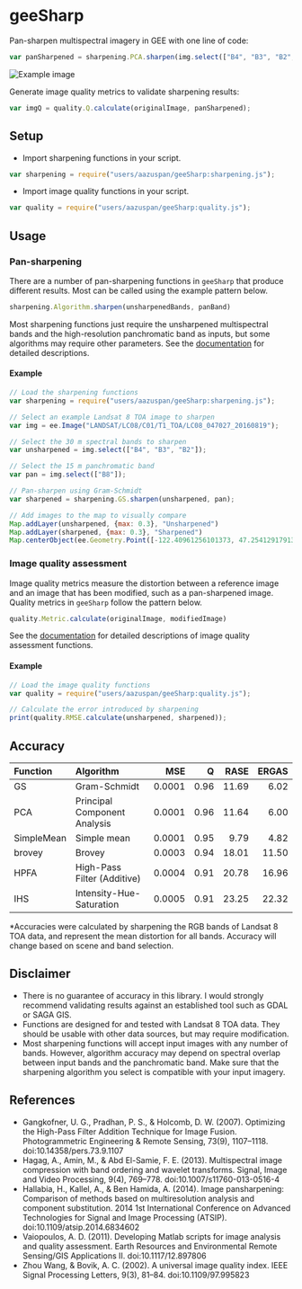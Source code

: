 # geeSharp

Pan-sharpen multispectral imagery in GEE with one line of code:

```javascript
var panSharpened = sharpening.PCA.sharpen(img.select(["B4", "B3", "B2",]), img.select(["B8"]);
```

![Example image](https://raw.githubusercontent.com/aazuspan/geeSharp.js/main/sharpening_example.png)

Generate image quality metrics to validate sharpening results:

```javascript
var imgQ = quality.Q.calculate(originalImage, panSharpened);
```

## Setup

- Import sharpening functions in your script.
```javascript
var sharpening = require("users/aazuspan/geeSharp:sharpening.js");
```
- Import image quality functions in your script.
```javascript
var quality = require("users/aazuspan/geeSharp:quality.js");
```

## Usage

### Pan-sharpening

There are a number of pan-sharpening functions in `geeSharp` that produce different results. Most can be called using the example pattern below.

```javascript
sharpening.Algorithm.sharpen(unsharpenedBands, panBand)
```

Most sharpening functions just require the unsharpened multispectral bands and the high-resolution panchromatic band as inputs, but some algorithms may require other parameters. See the [documentation](https://github.com/aazuspan/geeSharp.js/wiki/Sharpening-Functions) for detailed descriptions.

#### Example

```javascript
// Load the sharpening functions
var sharpening = require("users/aazuspan/geeSharp:sharpening.js");

// Select an example Landsat 8 TOA image to sharpen
var img = ee.Image("LANDSAT/LC08/C01/T1_TOA/LC08_047027_20160819");

// Select the 30 m spectral bands to sharpen
var unsharpened = img.select(["B4", "B3", "B2"]);

// Select the 15 m panchromatic band
var pan = img.select(["B8"]);

// Pan-sharpen using Gram-Schmidt
var sharpened = sharpening.GS.sharpen(unsharpened, pan);

// Add images to the map to visually compare
Map.addLayer(unsharpened, {max: 0.3}, "Unsharpened")
Map.addLayer(sharpened, {max: 0.3}, "Sharpened")
Map.centerObject(ee.Geometry.Point([-122.40961256101373, 47.25412917913268]), 14)
```

### Image quality assessment

Image quality metrics measure the distortion between a reference image and an image that has been modified, such as a pan-sharpened image. Quality metrics in `geeSharp` follow the pattern below.

```javascript
quality.Metric.calculate(originalImage, modifiedImage)
```

See the [documentation](https://github.com/aazuspan/geeSharp.js/wiki/Image-Quality-Assessment) for detailed descriptions of image quality assessment functions.

#### Example

```javascript
// Load the image quality functions
var quality = require("users/aazuspan/geeSharp:quality.js");

// Calculate the error introduced by sharpening
print(quality.RMSE.calculate(unsharpened, sharpened));
```

## Accuracy

| Function   | Algorithm                    |    MSE |    Q |  RASE | ERGAS |
| :--------- | :--------------------------- | -----: | ---: | ----: | ----: |
| GS         | Gram-Schmidt                 | 0.0001 | 0.96 | 11.69 |  6.02 |
| PCA        | Principal Component Analysis | 0.0001 | 0.96 | 11.64 |  6.00 |
| SimpleMean | Simple mean                  | 0.0001 | 0.95 |  9.79 |  4.82 |
| brovey     | Brovey                       | 0.0003 | 0.94 | 18.01 | 11.50 |
| HPFA       | High-Pass Filter (Additive)  | 0.0004 | 0.91 | 20.78 | 16.96 |
| IHS        | Intensity-Hue-Saturation     | 0.0005 | 0.91 | 23.25 | 22.32 |

\*Accuracies were calculated by sharpening the RGB bands of Landsat 8 TOA data, and represent the mean distortion for all bands. Accuracy will change based on scene and band selection.

## Disclaimer

- There is no guarantee of accuracy in this library. I would strongly recommend validating results against an established tool such as GDAL or SAGA GIS.
- Functions are designed for and tested with Landsat 8 TOA data. They should be usable with other data sources, but may require modification.
- Most sharpening functions will accept input images with any number of bands. However, algorithm accuracy may depend on spectral overlap between input bands and the panchromatic band. Make sure that the sharpening algorithm you select is compatible with your input imagery.

## References

- Gangkofner, U. G., Pradhan, P. S., & Holcomb, D. W. (2007). Optimizing the High-Pass Filter Addition Technique for Image Fusion. Photogrammetric Engineering & Remote Sensing, 73(9), 1107–1118. doi:10.14358/pers.73.9.1107
- Hagag, A., Amin, M., & Abd El-Samie, F. E. (2013). Multispectral image compression with band ordering and wavelet transforms. Signal, Image and Video Processing, 9(4), 769–778. doi:10.1007/s11760-013-0516-4
- Hallabia, H., Kallel, A., & Ben Hamida, A. (2014). Image pansharpening: Comparison of methods based on multiresolution analysis and component substitution. 2014 1st International Conference on Advanced Technologies for Signal and Image Processing (ATSIP). doi:10.1109/atsip.2014.6834602
- Vaiopoulos, A. D. (2011). Developing Matlab scripts for image analysis and quality assessment. Earth Resources and Environmental Remote Sensing/GIS Applications II. doi:10.1117/12.897806
- Zhou Wang, & Bovik, A. C. (2002). A universal image quality index. IEEE Signal Processing Letters, 9(3), 81–84. doi:10.1109/97.995823
